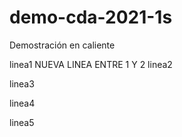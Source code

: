 # demo-cda-2021-1s
Demostración en caliente

linea1
NUEVA LINEA ENTRE 1 Y 2
linea2

linea3

linea4

linea5
